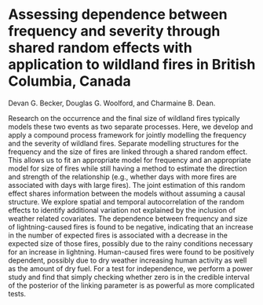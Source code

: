 # Assessing dependence between frequency and severity through shared random effects with application to wildland fires in British Columbia, Canada

Devan G. Becker, Douglas G. Woolford, and Charmaine B. Dean.

Research on the occurrence and the final size of wildland fires typically models these two events as two separate processes.
Here, we develop and apply a compound process framework for jointly modelling the frequency and the severity of wildland fires.
Separate modelling structures for the frequency and the size of fires are linked through a shared random effect.
This allows us to fit an appropriate model for frequency and an appropriate model for size of fires while still having a method to estimate the direction and strength of the relationship (e.g., whether days with more fires are associated with days with large fires).
The joint estimation of this random effect shares information between the models without assuming a causal structure. We explore spatial and temporal autocorrelation of the random effects to identify additional variation not explained by the inclusion of weather related covariates.
The dependence between frequency and size of lightning-caused fires is found to be negative, indicating that an increase in the number of expected fires is associated with a decrease in the expected size of those fires, possibly due to the rainy conditions necessary for an increase in lightning.
Human-caused fires were found to be positively dependent, possibly due to dry weather increasing human activity as well as the amount of dry fuel.
For a test for independence, we perform a power study and find that simply checking whether zero is in the credible interval of the posterior of the linking parameter is as powerful as more complicated tests.
